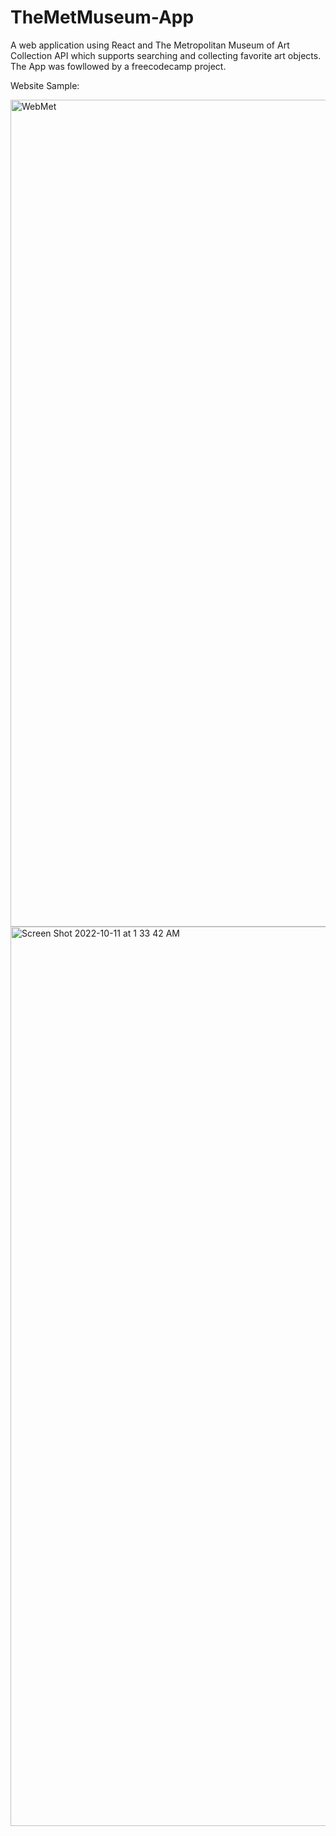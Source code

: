 # TheMetMuseum-App
A web application using React and The Metropolitan Museum of Art Collection API which supports searching and collecting favorite art objects. The App was fowllowed by a freecodecamp project. 

Website Sample:



<img width="1323" alt="WebMet" src="https://user-images.githubusercontent.com/106004886/194203655-ee9d7870-d947-48ab-82f3-6dbbb49ced5f.png">

<img width="1439" alt="Screen Shot 2022-10-11 at 1 33 42 AM" src="https://user-images.githubusercontent.com/106004886/195013691-363d29db-f282-42f8-8004-84f8929df910.png">
